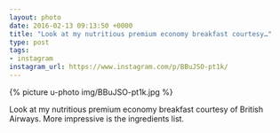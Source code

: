 ```yaml
---
layout: photo
date: 2016-02-13 09:13:50 +0000
title: "Look at my nutritious premium economy breakfast courtesy…"
type: post
tags:
- instagram
instagram_url: https://www.instagram.com/p/BBuJSO-pt1k/
---
```


{% picture u-photo img/BBuJSO-pt1k.jpg %}

Look at my nutritious premium economy breakfast courtesy of British Airways. More impressive is the ingredients list.
